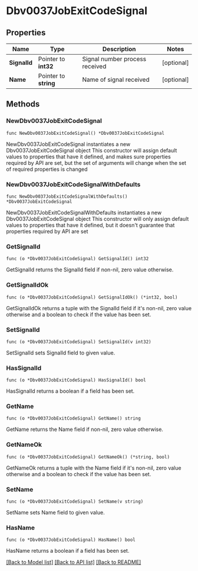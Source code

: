 # Dbv0037JobExitCodeSignal

## Properties

Name | Type | Description | Notes
------------ | ------------- | ------------- | -------------
**SignalId** | Pointer to **int32** | Signal number process received | [optional] 
**Name** | Pointer to **string** | Name of signal received | [optional] 

## Methods

### NewDbv0037JobExitCodeSignal

`func NewDbv0037JobExitCodeSignal() *Dbv0037JobExitCodeSignal`

NewDbv0037JobExitCodeSignal instantiates a new Dbv0037JobExitCodeSignal object
This constructor will assign default values to properties that have it defined,
and makes sure properties required by API are set, but the set of arguments
will change when the set of required properties is changed

### NewDbv0037JobExitCodeSignalWithDefaults

`func NewDbv0037JobExitCodeSignalWithDefaults() *Dbv0037JobExitCodeSignal`

NewDbv0037JobExitCodeSignalWithDefaults instantiates a new Dbv0037JobExitCodeSignal object
This constructor will only assign default values to properties that have it defined,
but it doesn't guarantee that properties required by API are set

### GetSignalId

`func (o *Dbv0037JobExitCodeSignal) GetSignalId() int32`

GetSignalId returns the SignalId field if non-nil, zero value otherwise.

### GetSignalIdOk

`func (o *Dbv0037JobExitCodeSignal) GetSignalIdOk() (*int32, bool)`

GetSignalIdOk returns a tuple with the SignalId field if it's non-nil, zero value otherwise
and a boolean to check if the value has been set.

### SetSignalId

`func (o *Dbv0037JobExitCodeSignal) SetSignalId(v int32)`

SetSignalId sets SignalId field to given value.

### HasSignalId

`func (o *Dbv0037JobExitCodeSignal) HasSignalId() bool`

HasSignalId returns a boolean if a field has been set.

### GetName

`func (o *Dbv0037JobExitCodeSignal) GetName() string`

GetName returns the Name field if non-nil, zero value otherwise.

### GetNameOk

`func (o *Dbv0037JobExitCodeSignal) GetNameOk() (*string, bool)`

GetNameOk returns a tuple with the Name field if it's non-nil, zero value otherwise
and a boolean to check if the value has been set.

### SetName

`func (o *Dbv0037JobExitCodeSignal) SetName(v string)`

SetName sets Name field to given value.

### HasName

`func (o *Dbv0037JobExitCodeSignal) HasName() bool`

HasName returns a boolean if a field has been set.


[[Back to Model list]](../README.md#documentation-for-models) [[Back to API list]](../README.md#documentation-for-api-endpoints) [[Back to README]](../README.md)


